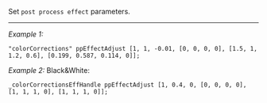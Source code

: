 Set `post process effect` parameters.


---
*Example 1:*
```sqf
"colorCorrections" ppEffectAdjust [1, 1, -0.01, [0, 0, 0, 0], [1.5, 1, 1.2, 0.6], [0.199, 0.587, 0.114, 0]];
```

*Example 2:*
Black&White:

```sqf
_colorCorrectionsEffHandle ppEffectAdjust [1, 0.4, 0, [0, 0, 0, 0], [1, 1, 1, 0], [1, 1, 1, 0]];
```
